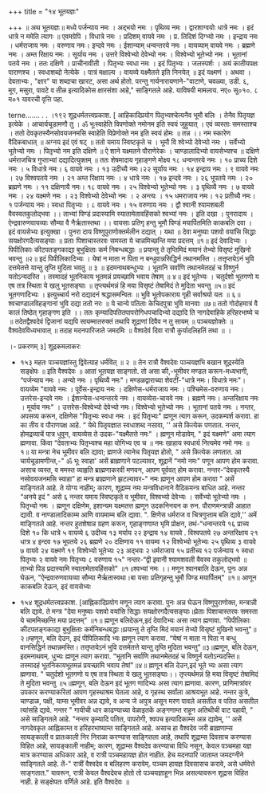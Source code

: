 +++
title = "१४ भूतयज्ञः"

+++
॥ अथ भूतयज्ञः॥ 
मध्ये पर्जन्याय नमः । अद्भयो नमः । पृथिव्य नमः । द्वारशाग्वयोः धात्रे नमः । इदं धात्रे न ममेति त्यागः ॥ एवमग्रेपि । विधात्रे नमः । प्रदिशम् वायवे नमः । प्र. तिदिशं दिग्भ्यो नमः । इन्द्राय नमः । धर्मराजाय नमः । वरुणाय नमः। इन्दवे नमः । ईशान्याम् धन्वन्तरये नमः । वायव्याम् वायवे नमः । ब्रह्मणे नमः । अम्त रिक्षाय नमः । सूर्याय नमः । उत्तरे विश्वेभ्यो देवेभ्यो नमः । विश्वेभ्यो भूतेभ्यो नमः । भूतानां पतये नमः । ततः दक्षिणे । प्राचीनावीती । पितृभ्यः स्वधा नमः । इदं पितृभ्यः । जलस्पर्शः । अयं कातीयपक्षः पाराणश्च । स्वधाशब्दो नेत्येके । पात्रं मक्षाल्य । वायव्ये यक्ष्मैतत्ते इति निनयेत् ॥ इदं यक्ष्मणं । अथवा । देवताभ्यः 
, "क्षार" या शब्दाचा खारट, असा अर्थ होतो. परन्तु गार्यनारायणाने-"वाटाणे, चवळ्या, उडी. ६, मूग, मसुरा, पावटे व तीळ इत्यादिकोस क्षारसंशा आहे," साङ्गितले आहे. याविषयी मामलाय. नए० सू०१०. ८ म०१ यावरची वृत्ति पहा. 



terne....... 
. 
. 
।१९२ 
शूद्रधर्मतत्त्वप्रकाश. [ आहिकादिप्रयोग पितृभ्यश्चेत्यनैव भूमौ बलिः । तेनैव पितृयज्ञ इत्येके । आचार्यचूडामणौ तु । ॐ भूःस्वाहेति विपणोक्ते नमोनम इति स्वयं जुहुयात् । एवं व्यस्ताः समस्ताश्च । ततो देवकृतस्यैनसोवयजनमसि स्वाहेति विप्रेणोक्ते नम इति स्वयं होमः ॥ तन्न ।। नम स्कारेण वैदिकबाधात् ॥ अग्नय इदं एवं षट् ॥ ततो यमाय स्विष्टकृते च । भूमौ वि श्वेभ्यो देवेभ्यो नमः । सर्वेभ्यो भूतेभ्यो नमः । पितृभ्यो नम इति दक्षिणे ॥ ऐ शाने यक्ष्मतने पौराणेरेकः । चाण्डालादिभ्यो वायसेभ्यश्च ॥ दक्षिणे धर्मराजचित्र गुप्ताभ्यां दद्यादित्युक्तम् ॥ ततः शेषमादाय गृहाङ्गणे मोक्ष्य १८ धन्वन्तरये नमः । १० प्राच्य दिशे नमः । ५ विधात्रे नमः। ६ वायवे नमः । १३ उदीच्यै नमः।२२ सूर्याय नमः । १४ इन्द्राय नमः । ९ वायवे नमः । २७ विश्वपतये नमः । २१ अम्त रिक्षाय नमः । ४ धात्रे नमः । १७ इन्दवे नमः । २६ भूपतये नमः । २० ब्रह्मणे नमः । ११ दक्षिणायै नमः। १८ वायवे नमः । २५ विश्वेभ्यो भूतेभ्यो नमः । ३ पृथिव्यै नमः । ७ वायवे नमः । २४ यक्ष्मणे नमः । २३ विश्वेभ्यो देवेभ्यो नमः । २ अन्त्यः । १५ धमराजाय नमः। १२ प्रतीच्यै नमः।१ पर्जन्याय नमः। स्वधा पितृभ्यः । ८ वायवे नमः । १५ वरुणाय नमः । द्वौ श्वानी श्यामशबली वैवस्वतकुलोद्भवा ।। ताभ्यां पिण्डं प्रदास्यामि स्यातामेतावहिंसको श्वभ्यां नमः । इति दखा । पुनरादाय । ऐन्द्रवारुणवायव्याः सौम्या वै नैर्ऋतास्तथा ।। वायसाः प्रतिगृ हन्तु भूमौ पिण्डं मयार्पितमिति काकबलि दवा । इदं वायसेभ्यः इत्युक्खा । पुनरा दाय विष्णुपुराणोक्तर्मलीन दद्यात् । यथा ॥ देवा मनुष्याः पशवो वयांसि सिद्धाः सयक्षोरगदैत्यसङ्घाः ॥ प्रताः पिशाचास्तरवः समस्ता ये चान्नमिच्छन्ति मया प्रदत्तम् ॥१॥ इदं देवादिभ्यः । पिपीलिकाः कीटपतङ्गकाद्या बुभुक्षिताः कर्म निबन्धबद्धाः ॥ प्रयान्तु ते तृप्तिमिदं मयानं तेभ्यो विसृष्टं मुखिनो भवन्तु ॥२॥ इदं पिपीलिकादिभ्यः । येषां न माता न पिता न बन्धुवान्नसिद्धिर्न तथानमस्ति । तत्तृप्तयेऽनं भुवि दत्तमेतत्ते यान्तु तृप्ति मुदिता भवतु ॥ ३ ॥ इदमनाथबन्धुभ्यः । भूतानि सर्वाणि तथानमेतदहं च विष्णुर्न यतोऽन्यदस्ति । तस्मादहं भूतनिकाय भूतमन्नं प्रयच्छामि भवाय तेषाम् ॥ ४॥ इदं भूतेभ्यः । चतुर्दशो भूतगणो य एष तत्र स्थिता ये खलु भूतसङ्घाः ॥ तृप्त्यर्थमन्नं हि मया विसृष्टं तेषामिदं ते मुदिता भवन्तु ॥५॥ इदं भूतगणादिभ्यः । इत्युच्चार्य नरो दद्यादनं श्रद्धासमन्वितः ॥ भुवि भूतोपकाराय गृही सर्वाश्रयो यतः ॥ ६॥ श्वचाण्डालविहङ्गानां भुवि दद्या ततो नरः ॥ ये चान्ये पतिताः केचिदपुत्रा भुवि मानवाः ॥७॥ ततो गोदोहमात्रं वै कालं तिष्ठेत् गृहाङ्गण इति ।। ततः कृम्यादिपतितपापरोगिधपचादिभ्यो दद्यादि ति नागदेवाहिके हरिहरभाष्ये च ॥ तदेतद्वैश्वदेवं द्विजानां यद्यपि सायम्मातरुक्तं तथापि शूद्राणां दिवैव न तु सायम् ॥ पञ्चयज्ञोक्तेः ॥ वैश्वदेवविध्यभावात् ॥ तदाह मदनपारिजाते जमदमिः ॥ वैश्वदेवं दिवा रात्रौ कुर्यादलिहतिं तथा ॥ 
। 

।- 
प्रकरणम् ३] 
शूद्रकमलाकरः 

- १५३ महतः पञ्चयज्ञांस्तु द्विवेत्याह धर्मवित् ॥ २ ॥ तेन रात्रौ वैश्वदेवः पञ्चयज्ञभि बखान शूद्रस्येति सङ्क्षेपः ॥ इति वैश्वदेवः ॥ 
आतां भूतयज्ञ साङ्गतो. तो असा की,-भूमीवर मण्डल करून-मध्यभागी, “पर्जन्याय नमः । अन्यो नमः । पृथिव्यै नमः"। मण्डळद्वाराच्या शेवटीं-"धात्रे नमः। विधात्रे नमः"। वायव्येम "वायवे नमः । पूर्वेस-इन्द्राय नमः । दक्षिणेस-धर्मराजाय नमः । पश्चिमेस-वरुणाय नमः। उत्तरेस-इन्दवे नमः । ईशान्येस-धन्वन्तरये नमः । वायव्येस-चायवे नमः । ब्रह्मणे नमः। अन्तरिक्षाय नमः । मूर्याय नमः" । उत्तरेस-विश्वेभ्यो देवेभ्यो नमः। विश्वेभ्यो भूतेभ्यो नमः । भूतानां पतये नमः । नन्तर, अपसव्य करून, दक्षिणेस 
"पितृभ्यः स्वधा नमः । इदं पितृभ्यः" ह्मणून त्याग करून, उदकम्पर्श करावा. हा का तीय व पौराणपक्ष आहे. “ येथे पितृयज्ञात स्वधाशब्द नसावा, '' असे कित्येक पणतात. नन्तर, होमद्रव्याचें पात्र धुवून, वायव्येस ते उदक-"यक्ष्मैतत्ते नमः" । ह्मणून मोडावेम्. " इदं यक्ष्मणे" अमा त्याग ह्मणावा. किंवा “देवताभ्यः पितृभ्यश्च महा योगिभ्य एव च ॥ नमः खाहाय स्वधार्य नित्यमेव नमो नमः ॥ १॥ या मन्त्रा नेच भूमीवर बलि द्यावा; ह्मणजे त्यानेच पितृयज्ञ होतो, " असे कित्येक लणतात. आ चार्यचूडामणीन्त,-" ॐ भूः स्वाहा' असें ब्राह्मणाने पटल्यावर, शूद्रानें “नमो नमः" पणून आपण होम करावा. असाच व्यस्त, व ममस्त व्याहृति ब्राह्मणाकरवी मणवन, आपण पूर्ववत् होम करावा. नन्तर-“देवकृतस्यै नसोवयजनमसि स्वाहा” हा मन्त्र ब्राह्मणाने झटल्यावर-" नमः ह्मणून आपण होम करावा " असें माङ्गितले आहे. ते योग्य नाहीम्; कारण, शूद्राम्म नमः मन्त्रविधानाने वैदिकमन्त्र बाधित आहे. नन्तर “अनये इदं " असे ६ नन्तर यमाय स्विष्टकृते व भूमीवर, विश्वभ्यो देवेभ्यः । सर्वेभ्यो भूतेभ्यो नमः । पितृभ्यो नमः । ह्मणून दक्षिणेम, इशान्यम यक्ष्मतत्त ह्मणून उदकनिनयन क रुन. पौराणमन्त्रान्नी आहात द्यावी. व नाण्डालादिकाम्म आणि वायमाम्म बलि द्यावा. ". क्षिणेस धर्मराज व चित्रगुप्ताम बलि द्यावे,'' अमें माङ्गितले आहे. नन्तर हुतशेषान्न ग्रहण करून, गृहाङ्गणाम्त भृमि प्रोक्षन, तथं-“धन्वन्तरये १६ प्राच्य दिशे १० कि धात्रे ५ वायव्ये ६ उदीच्य १३ मर्याय २२ इन्द्राय १४ वायवे . विश्वपतये २७ अन्तरिक्षाय २१ धात्र ४ इन्दव १७ भूपतये २६ ब्रह्मणे २० दक्षिणाय ११ वायम्व १२ विश्वेभ्यो भूतेभ्यः २५ पृथिव्य ३ वायवे ७ वायवे २४ यक्ष्मणे १९ विश्वेभ्यो भूतेभ्यः २३ अद्भयः २ धर्मराजाय १५ प्रतीच्य १२ पर्जन्याय १ स्वधा पितृभ्यः २ वायवे नमः पितृभ्यः ८ वरुणाय १५" नन्तर-“द्वी इवानी श्यामशवली वैवस्व तकुलोद्भवो ॥ ताभ्यो पिड प्रदास्यामि स्यातामेतावहिंसको" ॥१॥श्वभ्यां नमः ।। मणून श्वानबालि देऊन, पुनः अन्न घेऊन, "ऐन्द्रवारुणवायव्या सौम्या नैर्ऋतास्वथा।बा यसाः प्रतिगृहन्तु भूमौ पिण्ड मयार्पितम्" ॥१॥ आणून काकबलि देऊन, इदं वायसेभ्यः 

- १५४ 
शूद्रधर्मतत्त्वप्रकाश. [आह्निकादिप्रयोग मणून त्याग करावा. पुनः अन्न घेऊन विष्णुपुराणोक्त, मन्त्रान्नी बलि द्यावे. ते मन्त्र "देवा मनुष्याः पशवो वयांसि सिद्धाः सयक्षोरगदैत्यसङ्घाः॥प्रेताः पिशाचास्तरवः समस्ता ये चाममिच्छन्ति मया प्रदत्तम्" ॥१॥ ह्मणून बलिदेऊन,इदं देवादिभ्यः असा त्याग ह्मणावा. “पिपीलिकाः कीटपतङ्गकाद्या बुभुक्षिताः कर्मनिबन्धबद्धाः॥प्रयान्तु ते तृप्ति मिदं मयानं तेभ्यो विसृष्टं मुखिनो भवन्तु"॥२॥म्हणून, बलि देउन, इदं पीपिलिकादि भ्यः ह्मणून त्याग करावा. “येषां न माता न पिता न बन्धु वानसिद्धिर्न तथान्नमस्ति। तत्तृप्तयेऽनं भुवि दत्तमेतत्ते यान्तु तृप्ति मुदिता भवन्तु"॥३॥ह्मणून, बलि देऊन, इदमनाथवम्. धुभ्यः ह्मणून त्याग करावा. “भूतानि सर्वाणि तथानमेतदहं च विष्णुर्न यतोऽन्यदस्ति॥ तस्मादहं भूतनिकायभूतमन्नं प्रयच्छामि भवाय तेषां"॥४॥ ह्मणून बलि देउन,इदं भूते भ्यः असा त्याग ह्मणावा. " चतुर्दशो भूतगणो य एष तत्र स्थिता ये खलु भूतसङ्घाः।। तृप्त्यर्थमन्नं हि मया विसृष्टं तेषामिदं ते मुदिता भवन्तु ॥५॥ह्मणून, बलि देऊन इदं भूतग णादिभ्यः असा त्याग ह्मणावा. कारण, प्राणिमात्रांवर उपकार करण्याकरितां आपण गृहस्थाश्रम घेतला आहे, व गृहस्थ सर्वांला आश्रयभूत आहे. नन्तर कुत्रे, चाण्डाळ, पक्षी, याम्स भूमीवर अन्न द्यावे, व अन्य जे अपुत्र असून मरण पावले असतील व पतित असतील त्यांसहि द्यावे. नन्तर " गायीची धार काढण्याच्या वेळाइतकें अङ्गणाम्त राहून अतिथीची वाट पहावी, " असे साङ्गितले आहे. "नन्तर कृम्यादि पतित, पापरोगी, श्वपच इत्यादिकाम्स अन्न द्यावेम्, '' असें नागदेवकृत आह्निकाम्त व हरिहरभाष्याम्त साङ्गितले आहे. असाच हा वैश्वदेव जरी ब्राह्मणाम्स सायङ्काली व प्रातःकाली निर निराळा करण्यास साङ्गितला आहे, तथापि शूद्राम्स दिवसाच करण्यास विहित आहे, सायङ्काली नाहीम्; कारण, शूद्राम्स वैश्वदेव करण्याचा विधि नसून, केवल पञ्चमहा यज्ञ मात्र करण्यास अधिकार आहे, व रात्री पञ्चमहायज्ञ होत नाहीत. हेच मदनपारि जाताम्त जमदग्नीने साङ्गितले आहे. तें-" रात्रीं वैश्वदेव व बलिहरण करावेम्. पञ्चम हायज्ञ दिवसासच करावे, असे धर्मवेत्ते साङ्गतात." यावरून, रात्री केवल वैश्वदेवच होतो तो पञ्चयज्ञाहून भिन्न असल्यावरून शूद्रास विहित नाही. हे सङ्क्षेपतः वर्णिले 
आहे. इति वैश्वदेवः ॥ 
